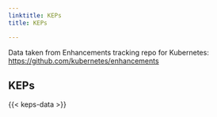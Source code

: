 ```yaml
---
linktitle: KEPs
title: KEPs

---
```



<!-- overview -->
Data taken from Enhancements tracking repo for Kubernetes: https://github.com/kubernetes/enhancements
<!-- body -->

## KEPs

{{< keps-data >}}

